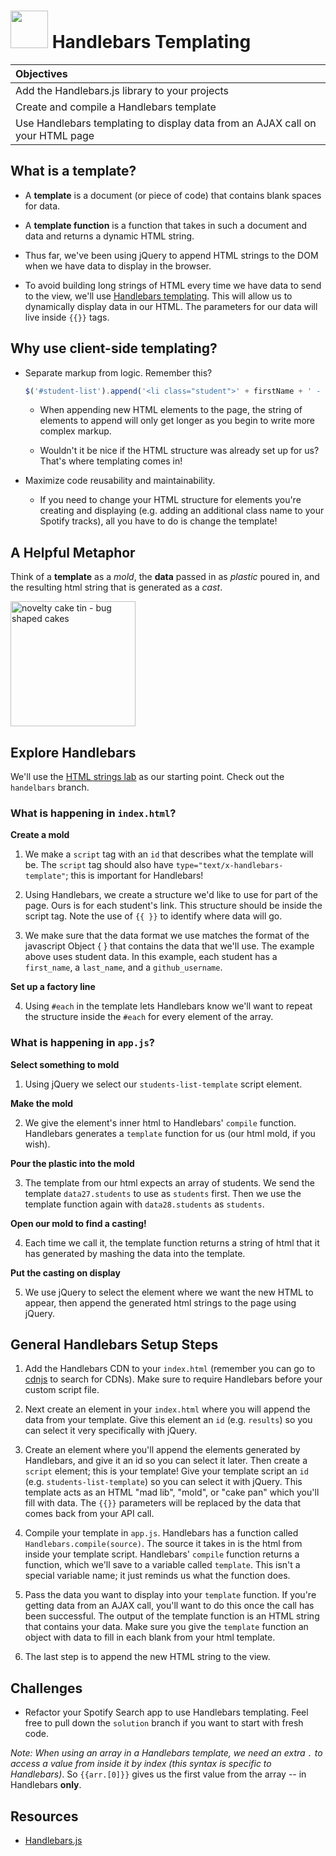 # <img src="https://cloud.githubusercontent.com/assets/7833470/10423298/ea833a68-7079-11e5-84f8-0a925ab96893.png" width="60"> Handlebars Templating

| Objectives |
| :--- |
| Add the Handlebars.js library to your projects |
| Create and compile a Handlebars template |
| Use Handlebars templating to display data from an AJAX call on your HTML page |

## What is a template?

* A **template** is a document (or piece of code) that contains blank spaces for data.

* A **template function** is a function that takes in such a document and data and returns a dynamic HTML string.

* Thus far, we've been using jQuery to append HTML strings to the DOM when we have data to  display in the browser.

* To avoid building long strings of HTML every time we have data to send to the view, we'll use <a href="http://handlebarsjs.com">Handlebars templating</a>. This will allow us to dynamically display data in our HTML. The parameters for our data will live inside `{{}}` tags.

## Why use client-side templating?

* Separate markup from logic. Remember this?

  ```js
  $('#student-list').append('<li class="student">' + firstName + ' - ' + lastName + '</li>');
  ```

  * When appending new HTML elements to the page, the string of elements to append will only get longer as you begin to write more complex markup.

  * Wouldn't it be nice if the HTML structure was already set up for us? That's where templating comes in!

* Maximize code reusability and maintainability.

  * If you need to change your HTML structure for elements you're creating and displaying (e.g. adding an additional class name to your Spotify tracks), all you have to do is change the template!

## A Helpful Metaphor

Think of a **template** as a *mold*, the **data** passed in as *plastic* poured in, and the resulting html string that is generated as a *cast*.

<img src="http://ecx.images-amazon.com/images/I/81GytL7BBoL._SY355_.jpg" alt="novelty cake tin - bug shaped cakes" width="200">


## Explore Handlebars

We'll use the [HTML strings lab](https://github.com/SF-WDI-LABS/html_strings) as our starting point. Check out the `handelbars` branch.

### What is happening in `index.html`?

**Create a mold**

1) We make a `script` tag with an `id` that describes what the template will be. The `script` tag should also have `type="text/x-handlebars-template"`; this is important for Handlebars!

2) Using Handlebars, we create a structure we'd like to use for part of the page. Ours is for each student's link. This structure should be inside the script tag. Note the use of `{{ }}` to identify where data will go.

3) We make sure that the data format we use matches the format of the javascript Object { } that contains the data that we'll use. The example above uses student data. In this example, each student has a `first_name`, a `last_name`, and a `github_username`.

**Set up a factory line**

4) Using `#each` in the template lets Handlebars know we'll want to repeat the structure inside the `#each` for every element of the array.

### What is happening in `app.js`?

**Select something to mold**

1) Using jQuery we select our `students-list-template` script element.

**Make the mold**

2) We give the element's inner html to Handlebars' `compile` function. Handlebars generates a `template` function for us (our html mold, if you wish).

**Pour the plastic into the mold**

3) The template from our html expects an array of students.  We send the template `data27.students` to use as `students` first. Then we use the template function again with `data28.students` as `students`.

**Open our mold to find a casting!**

4) Each time we call it, the template function returns a string of html that it has generated by mashing the data into the template.

**Put the casting on display**

5) We use jQuery to select the element where we want the new HTML to appear, then append the generated html strings to the page using jQuery.


## General Handlebars Setup Steps

1. Add the Handlebars CDN to your `index.html` (remember you can go to <a href="https://cdnjs.com">cdnjs</a> to search for CDNs). Make sure to require Handlebars before your custom script file.

2. Next create an element in your `index.html` where you will append the data from your template. Give this element an `id` (e.g. `results`) so you can select it very specifically with jQuery.

3. Create an element where you'll append the elements generated by Handlebars, and give it an id so you can select it later. Then create a `script` element; this is your template! Give your template script an `id` (e.g. `students-list-template`) so you can select it with jQuery. This template acts as an HTML "mad lib", "mold", or "cake pan" which you'll fill with data. The `{{}}` parameters will be replaced by the data that comes back from your API call.

4. Compile your template in `app.js`. Handlebars has a function called `Handlebars.compile(source)`. The source it takes in is the html from inside your template script. Handlebars' `compile` function returns a function, which we'll save to a variable called `template`. This isn't a special variable name; it just reminds us what the function does.


5. Pass the data you want to display into your `template` function.  If you're getting data from an AJAX call, you'll want to do this once the call has been successful. The output of the template function is an HTML string that contains your data. Make sure you give the `template` function an object with data to fill in each blank from your html template. 

6. The last step is to append the new HTML string to the view.



## Challenges

* Refactor your Spotify Search app to use Handlebars templating. Feel free to pull down the `solution` branch if you want to start with fresh code.


*Note: When using an array in a Handlebars template, we need an extra `.` to access a value from inside it by index (this syntax is specific to Handlebars)*. So `{{arr.[0]}}` gives us the first value from the array -- in Handlebars **only**.



## Resources

* <a href="http://handlebarsjs.com" target="_blank">Handlebars.js</a>
